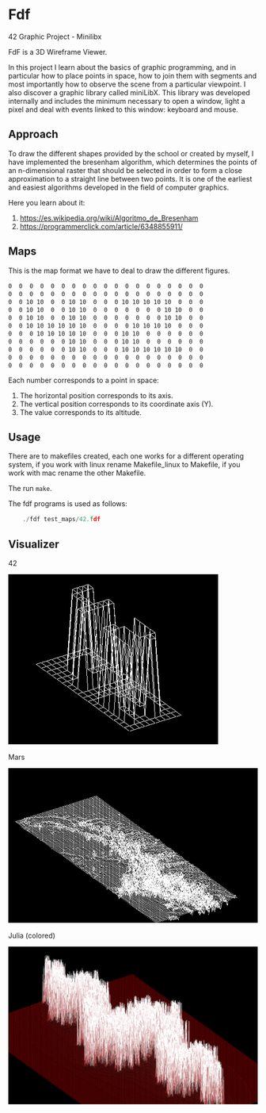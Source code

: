 # Fdf

42 Graphic Project - Minilibx

FdF is a 3D Wireframe Viewer.

In this project I learn about the basics of graphic programming, and in particular how to place points in space, how to join them with segments and most importantly how to observe the scene from a particular viewpoint. I also discover a graphic library called miniLibX. This library was developed internally and includes the minimum necessary to open a window, light a pixel and deal with events linked to this window: keyboard and mouse.

## Approach
To draw the different shapes provided by the school or created by myself, I have implemented the bresenham algorithm, which determines the points of an n-dimensional raster that should be selected in order to form a close approximation to a straight line between two points. It is one of the earliest and easiest algorithms developed in the field of computer graphics.

Here you learn about it:

1. https://es.wikipedia.org/wiki/Algoritmo_de_Bresenham
2. https://programmerclick.com/article/6348855911/

## Maps
This is the map format we have to deal to draw the different figures.

```
0  0  0  0  0  0  0  0  0  0  0  0  0  0  0  0  0  0  0
0  0  0  0  0  0  0  0  0  0  0  0  0  0  0  0  0  0  0
0  0 10 10  0  0 10 10  0  0  0 10 10 10 10 10  0  0  0
0  0 10 10  0  0 10 10  0  0  0  0  0  0  0 10 10  0  0
0  0 10 10  0  0 10 10  0  0  0  0  0  0  0 10 10  0  0
0  0 10 10 10 10 10 10  0  0  0  0 10 10 10 10  0  0  0
0  0  0 10 10 10 10 10  0  0  0 10 10  0  0  0  0  0  0
0  0  0  0  0  0 10 10  0  0  0 10 10  0  0  0  0  0  0
0  0  0  0  0  0 10 10  0  0  0 10 10 10 10 10 10  0  0
0  0  0  0  0  0  0  0  0  0  0  0  0  0  0  0  0  0  0
0  0  0  0  0  0  0  0  0  0  0  0  0  0  0  0  0  0  0
```

Each number corresponds to a point in space:

1. The horizontal position corresponds to its axis.
2. The vertical position corresponds to its coordinate axis (Y).
3. The value corresponds to its altitude.

## Usage
There are to makefiles created, each one works for a different operating system, if you work with linux rename Makefile_linux to Makefile, if you work with mac rename the other Makefile.

The run ```make```.

The fdf programs is used as follows:

```c
    ./fdf test_maps/42.fdf
```

## Visualizer
42

![42 map](https://github.com/Gon99/fdf/blob/master/42-fdf.png)

Mars

![mars map](https://github.com/Gon99/fdf/blob/master/mars-fdf.png)

Julia (colored)

![julia map](https://github.com/Gon99/fdf/blob/master/julia-fdf.png)
